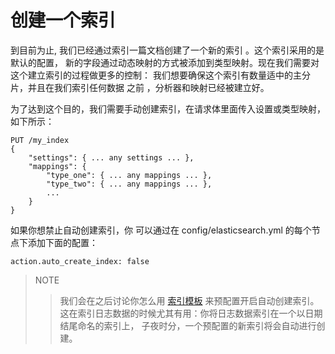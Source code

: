 # 创建一个索引   
到目前为止, 我们已经通过索引一篇文档创建了一个新的索引 。这个索引采用的是默认的配置，
新的字段通过动态映射的方式被添加到类型映射。现在我们需要对这个建立索引的过程做更多的控制：
我们想要确保这个索引有数量适中的主分片，并且在我们索引任何数据 之前 ，分析器和映射已经被建立好。

为了达到这个目的，我们需要手动创建索引，在请求体里面传入设置或类型映射，如下所示：   
```
PUT /my_index
{
    "settings": { ... any settings ... },
    "mappings": {
        "type_one": { ... any mappings ... },
        "type_two": { ... any mappings ... },
        ...
    }
}
```
如果你想禁止自动创建索引，你 可以通过在 config/elasticsearch.yml 的每个节点下添加下面的配置：    
```
action.auto_create_index: false
```    
> NOTE 
>> 我们会在之后讨论你怎么用 [索引模板](https://www.elastic.co/guide/cn/elasticsearch/guide/current/index-templates.html) 
>> 来预配置开启自动创建索引。
>> 这在索引日志数据的时候尤其有用：你将日志数据索引在一个以日期结尾命名的索引上，
>> 子夜时分，一个预配置的新索引将会自动进行创建。
